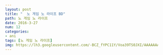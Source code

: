 ```yaml
---
layout: post
title: "  노 게임 노 라이프 BD"
path: 노 게임 노 라이프
date: 2016-3-27
num: 12
categories:
- ani
tags: [노 게임 노 라이프]
img: https://lh3.googleusercontent.com/-BCZ_fYPC11Y/Voa39TS0JXI/AAAAAAAAqUQ/lBGo9GqEM1c/
---
```

<script>// <![CDATA[
window.onload=function(){
alert("이 애니는 스킵기능준비중입니다");
}
// ]]></script>